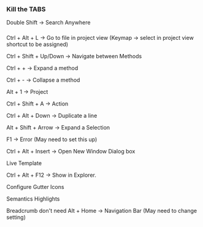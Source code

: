 ### Kill the TABS

Double Shift -> Search Anywhere

### 
Ctrl + Alt + L -> Go to file in project view 
(Keymap -> select in project view shortcut to be assigned)

Ctrl + Shift + Up/Down -> Navigate between Methods

Ctrl + + -> Expand a method

Ctrl + - -> Collapse a method

Alt + 1 -> Project

Ctrl + Shift + A -> Action

Ctrl + Alt + Down -> Duplicate a line

Alt + Shift + Arrow -> Expand a Selection

 F1 -> Error (May need to set this up)
 
 Ctrl + Alt + Insert -> Open New Window Dialog box
 
 Live Template
 
 Ctrl + Alt + F12 -> Show in Explorer.
 
 
 Configure Gutter Icons
 
 Semantics Highlights
 
 Breadcrumb don't need
 Alt + Home -> Navigation Bar (May need to change setting)